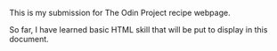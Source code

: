 This is my submission for The Odin Project recipe webpage. 

So far, I have learned basic HTML skill that will be put to display in this document.